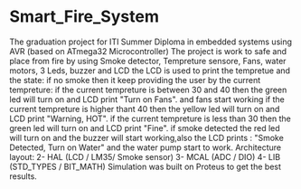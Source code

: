 # Smart_Fire_System
The graduation project for ITI Summer Diploma in embedded systems using AVR (based on ATmega32 Microcontroller)
The project is work to safe and place from fire by using Smoke detector, Tempreture sensore, Fans, water motors, 3 Leds, buzzer and LCD
the LCD is used to print the tempretue and the state:
if no smoke then it keep providing the user by the current tempreture:
if the current tempreture is between 30 and 40 then the green led will turn on and LCD print "Turn on Fans". and fans start working
if the current tempreture is higher thant 40 then the yellow led will turn on and LCD print "Warning, HOT".
if the current tempreture is less than 30  then the green led will turn on and LCD print "Fine".
if smoke detected the red led will turn on and the buzzer will start working,also the LCD prints : "Smoke Detected, Turn on Water" and the water pump start to work.
Architecture layout: 
2- HAL (LCD / LM35/ Smoke sensor)
3- MCAL (ADC / DIO)
4- LIB (STD_TYPES / BIT_MATH)
Simulation was built on Proteus to get the best results.

